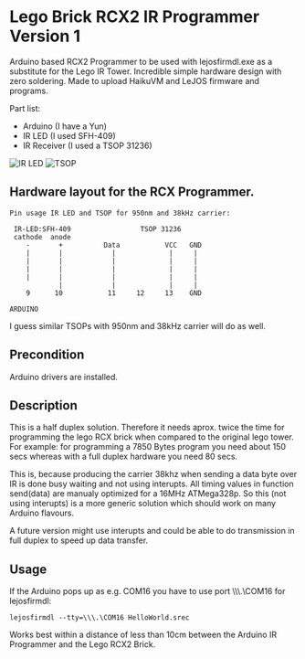 Lego Brick RCX2 IR Programmer Version 1
================

Arduino based RCX2 Programmer to be used with lejosfirmdl.exe as a substitute for the Lego IR Tower. Incredible simple hardware design with zero soldering. Made to upload HaikuVM and LeJOS firmware and programs.

Part list:
* Arduino (I have a Yun)
* IR LED (I used SFH-409)
* IR Receiver (I used a TSOP 31236)

![IR LED](http://www.conrad.de/medias/global/ce/1000_1999/1500/1540/1543/154380_BB_00_FB.EPS_250.jpg)
![TSOP](http://elcodis.com/photos/15/68/156835/vishaysemitsop38238_sml.jpg)

Hardware layout for the RCX Programmer.
---------------------

```
Pin usage IR LED and TSOP for 950nm and 38kHz carrier:

 IR-LED:SFH-409                 TSOP 31236
 cathode  anode
    -       +          Data           VCC   GND
    |       |            |             |     |
    |       |            |             |     |
    |       |            |             |     |
    |       |            |             |     |
            |            |             |     |
    9      10           11     12     13    GND

ARDUINO
```
I guess similar TSOPs with 950nm and 38kHz carrier will do as well.

Precondition
---------------------
Arduino drivers are installed.


Description
-----
This is a half duplex solution. Therefore it needs aprox. twice the time
for programming the lego RCX brick when compared to the original lego tower.
For example: for programming a 7850 Bytes program you need about 
150 secs whereas with a full duplex hardware you need
 80 secs.

This is, because producing the carrier 38khz when sending
a data byte over IR is done busy waiting and not using interupts.
All timing values in function send(data) are manualy optimized for
a 16MHz ATMega328p. So this (not using interupts) is a more 
generic solution which should work on many Arduino flavours.

A future version might use interupts and could be able to do
transmission in full duplex to speed up data transfer.


Usage
-----
If the Arduino pops up as e.g. COM16 you have to use port \\\\\\.\COM16 for lejosfirmdl:
```
lejosfirmdl --tty=\\\.\COM16 HelloWorld.srec
```

Works best within a distance of less than 10cm between the Arduino IR Programmer and the Lego RCX2 Brick.



